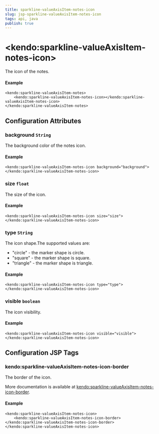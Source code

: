 ```yaml
---
title: sparkline-valueAxisItem-notes-icon
slug: jsp-sparkline-valueAxisItem-notes-icon
tags: api, java
publish: true
---
```


# \<kendo:sparkline-valueAxisItem-notes-icon\>

The icon of the notes.

#### Example
    <kendo:sparkline-valueAxisItem-notes>
        <kendo:sparkline-valueAxisItem-notes-icon></kendo:sparkline-valueAxisItem-notes-icon>
    </kendo:sparkline-valueAxisItem-notes>

## Configuration Attributes

### background `String`

The background color of the notes icon.

#### Example
    <kendo:sparkline-valueAxisItem-notes-icon background="background">
    </kendo:sparkline-valueAxisItem-notes-icon>

### size `float`

The size of the icon.

#### Example
    <kendo:sparkline-valueAxisItem-notes-icon size="size">
    </kendo:sparkline-valueAxisItem-notes-icon>

### type `String`

The icon shape.The supported values are:
* "circle" - the marker shape is circle.
* "square" - the marker shape is square.
* "triangle" - the marker shape is triangle.

#### Example
    <kendo:sparkline-valueAxisItem-notes-icon type="type">
    </kendo:sparkline-valueAxisItem-notes-icon>

### visible `boolean`

The icon visibility.

#### Example
    <kendo:sparkline-valueAxisItem-notes-icon visible="visible">
    </kendo:sparkline-valueAxisItem-notes-icon>


##  Configuration JSP Tags

### kendo:sparkline-valueAxisItem-notes-icon-border

The border of the icon.

More documentation is available at [kendo:sparkline-valueAxisItem-notes-icon-border](sparkline/valueaxisitem-notes-icon-border).

#### Example

    <kendo:sparkline-valueAxisItem-notes-icon>
        <kendo:sparkline-valueAxisItem-notes-icon-border></kendo:sparkline-valueAxisItem-notes-icon-border>
    </kendo:sparkline-valueAxisItem-notes-icon>

